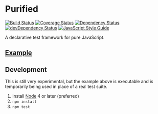 # Purified
[![Build Status](https://travis-ci.org/nickmccurdy/purified.svg?branch=master)](https://travis-ci.org/nickmccurdy/purified)
[![Coverage Status](https://coveralls.io/repos/github/nickmccurdy/purified/badge.svg?branch=master)](https://coveralls.io/github/nickmccurdy/purified?branch=master)
[![Dependency Status](https://david-dm.org/nickmccurdy/purified.svg)](https://david-dm.org/nickmccurdy/purified)
[![devDependency Status](https://david-dm.org/nickmccurdy/purified/dev-status.svg)](https://david-dm.org/nickmccurdy/purified/?type=dev)
[![JavaScript Style Guide](https://img.shields.io/badge/code%20style-standard-brightgreen.svg)](http://standardjs.com/)

A declarative test framework for pure JavaScript.

## [Example](./example.js)

## Development
This is still very experimental, but the example above is executable and is temporarily being used in place of a real test suite.

1. Install [Node](https://nodejs.org/en/download/) 4 or later (preferred)
2. `npm install`
3. `npm test`
